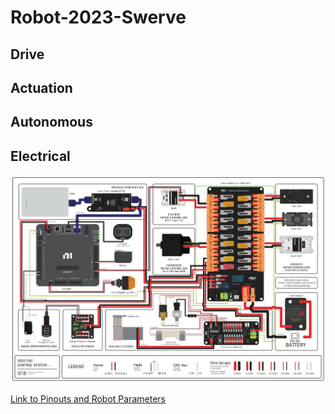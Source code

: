 # Robot-2023-Swerve

## Drive

## Actuation

## Autonomous

## Electrical
![Electrical Diagram](https://raw.githubusercontent.com/teamkomodo/Robot-2023-Swerve/main/Documentation/Electrical/ElectricalDiagram.jpg)

[Link to Pinouts and Robot Parameters](https://docs.google.com/spreadsheets/d/10XPUEvFrafupFar4bhCG224BRXnX_bT2MSt10pouS7c/edit?usp=sharing)
